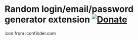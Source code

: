 # Random login/email/password generator extension [![Donate](https://liberapay.com/assets/widgets/donate.svg)](https://liberapay.com/rakshazi/donate)

icon from iconfinder.com
